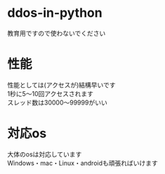 # ddos-in-python
教育用ですので使わないでください
# 性能
性能としては(アクセスが)結構早いです<br>
1秒に5〜10回アクセスされます<br>
スレッド数は30000〜99999がいい<br>
# 対応os
大体のosは対応しています<br>
Windows・mac・Linux・androidも頑張ればいけます
